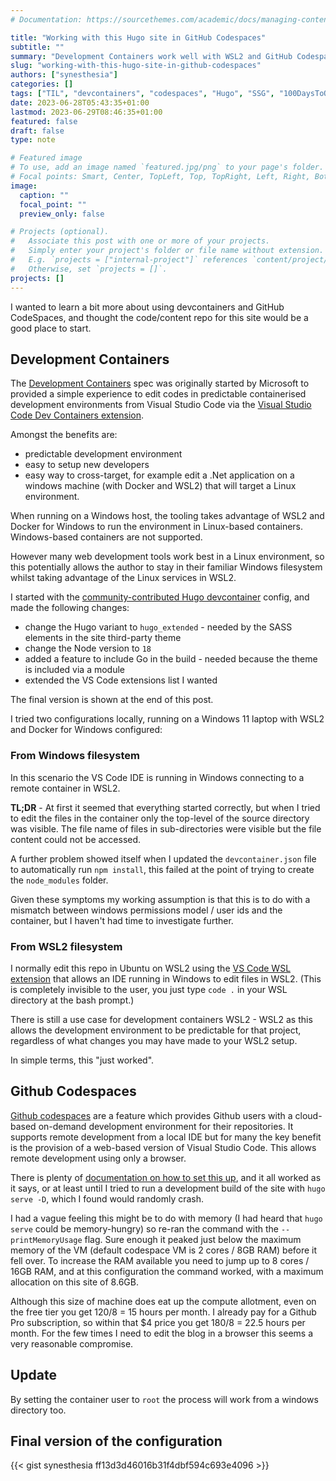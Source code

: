 ```yaml
---
# Documentation: https://sourcethemes.com/academic/docs/managing-content/

title: "Working with this Hugo site in GitHub Codespaces"
subtitle: ""
summary: "Development Containers work well with WSL2 and GitHub Codespaces, found problems from Windows"
slug: "working-with-this-hugo-site-in-github-codespaces"
authors: ["synesthesia"]
categories: []
tags: ["TIL", "devcontainers", "codespaces", "Hugo", "SSG", "100DaysToOffload"]
date: 2023-06-28T05:43:35+01:00
lastmod: 2023-06-29T08:46:35+01:00
featured: false
draft: false
type: note

# Featured image
# To use, add an image named `featured.jpg/png` to your page's folder.
# Focal points: Smart, Center, TopLeft, Top, TopRight, Left, Right, BottomLeft, Bottom, BottomRight.
image:
  caption: ""
  focal_point: ""
  preview_only: false

# Projects (optional).
#   Associate this post with one or more of your projects.
#   Simply enter your project's folder or file name without extension.
#   E.g. `projects = ["internal-project"]` references `content/project/deep-learning/index.md`.
#   Otherwise, set `projects = []`.
projects: []
---
```

I wanted to learn a bit more about using devcontainers and GitHub CodeSpaces, and thought the code/content repo for this site would be a good place to start.

## Development Containers

The [Development Containers](https://containers.dev/) spec was originally started by Microsoft to provided a simple experience to edit codes in predictable containerised development environments from Visual Studio Code via the [Visual Studio Code Dev Containers extension](https://code.visualstudio.com/docs/devcontainers/containers).

Amongst the benefits are:

- predictable development environment
- easy to setup new developers
- easy way to cross-target, for example edit a .Net application on a windows machine (with Docker and WSL2) that will target a Linux environment.

When running on a Windows host, the tooling takes advantage of WSL2 and Docker for Windows to run the environment in Linux-based containers. Windows-based containers are not supported. 

However many web development tools work best in a Linux environment, so this potentially allows the author to stay in their familiar Windows filesystem whilst taking advantage of the Linux services in WSL2.

I started with the [community-contributed Hugo devcontainer](https://github.com/microsoft/vscode-dev-containers/tree/main/containers/hugo) config, and made the following changes:

- change the Hugo variant to `hugo_extended` - needed by the SASS elements in the site third-party theme
- change the Node version to `18`
- added a feature to include Go in the build - needed because the theme is included via a module
- extended the VS Code extensions list I wanted

The final version is shown at the end of this post.

I tried two configurations locally, running on a Windows 11 laptop with WSL2 and Docker for Windows configured:

### From Windows filesystem

In this scenario the VS Code IDE is running in Windows connecting to a remote container in WSL2.

**TL;DR** - At first it seemed that everything started correctly, but when I tried to edit the files in the container only the top-level of the source directory was visible. The file name of files in sub-directories were visible but the file content could not be accessed. 

A further problem showed itself when I updated the `devcontainer.json` file to automatically run `npm install`, this failed at the point of trying to create the `node_modules` folder.

Given these symptoms my working assumption is that this is to do with a mismatch between windows permissions model / user ids and the container, but I haven't had time to investigate further.

### From WSL2 filesystem

I normally edit this repo in Ubuntu on WSL2 using the [VS Code WSL extension](https://code.visualstudio.com/docs/remote/wsl) that allows an IDE running in Windows to edit files in WSL2. (This is completely invisible to the user, you just type `code .` in your WSL directory at the bash prompt.)

There is still a use case for development containers WSL2 - WSL2 as this allows the development environment to be predictable for that project, regardless of what changes you may have made to your WSL2 setup.

In simple terms, this "just worked".

## Github Codespaces

[Github codespaces](https://github.com/features/codespaces) are a feature which provides Github users with a cloud-based on-demand development environment for their repositories. It supports remote development from a local IDE but for many the key benefit is the provision of a web-based version of Visual Studio Code. This allows remote development using only a browser.

There is plenty of [documentation on how to set this up](https://docs.github.com/en/codespaces/getting-started/quickstart), and it all worked as it says, or at least until I tried to run a development build of the site with `hugo serve -D`, which I found would randomly crash.

I had a vague feeling this might be to do with memory (I had heard that `hugo serve` could be memory-hungry) so re-ran the command with the `--printMemoryUsage` flag. Sure enough it peaked just below the maximum memory of the VM (default codespace VM is 2 cores / 8GB RAM) before it fell over. To increase the RAM available you need to jump up to 8 cores / 16GB RAM, and at this configuration the command worked, with a maximum allocation on this site of 8.6GB.

Although this size of machine does eat up the compute allotment, even on the free tier you get 120/8 = 15 hours per month. I already pay for a Github Pro subscription, so within that $4 price you get 180/8 = 22.5 hours per month. For the few times I need to edit the blog in a browser this seems a very reasonable compromise.

## Update

By setting the container user to `root` the process will work from a windows directory too.

## Final version of the configuration

{{< gist synesthesia ff13d3d46016b31f4dbf594c693e4096  >}}
